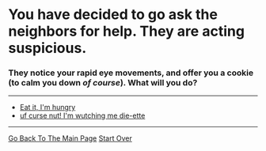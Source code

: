 # You have decided to go ask the neighbors for help. They are acting suspicious.
### They notice your rapid eye movements, and offer you a cookie (to calm you down _of course_). What will you do?

---

* [Eat it, I'm hungry ](../pick-lock/closer.md)
* [uf curse nut! I'm wutching me die-ette](../pick-lock/closer.md)

---

[Go Back To The Main Page](../README.md)
[Start Over](../start-question/start.md)
